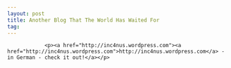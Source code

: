 ```yaml
---
layout: post
title: Another Blog That The World Has Waited For
tag: 
---
```



                <p><a href="http://inc4nus.wordpress.com"><a href="http://inc4nus.wordpress.com">http://inc4nus.wordpress.com</a> - in German - check it out!</a></p>
            
